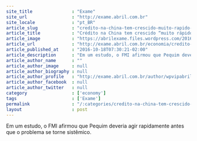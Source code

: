 ```yaml
---
site_title               : "Exame"
site_url                 : "http://exame.abril.com.br"
site_locale              : "pt_BR"
article_slug             : "credito-na-china-tem-crescido-muito-rapido-alerta-fmi"
article_title            : "Crédito na China tem crescido “muito rápido”, alerta FMI"
article_image            : "https://abrilexame.files.wordpress.com/2016/10/size_960_16_9_banco-china.jpg?quality=70&strip=all&w=960"
article_url              : "http://exame.abril.com.br/economia/credito-na-china-tem-crescido-muito-rapido-alerta-fmi/"
article_published_at     : "2016-10-18T07:30:21-02:00"
article_description      : "Em um estudo, o FMI afirmou que Pequim deveria agir rapidamente antes que o problema se torne sistêmico."
article_author_name      : ""
article_author_image     : null
article_author_biography : null
article_author_profile   : "http://exame.abril.com.br/author/wpvipabril/"
article_author_facebook  : null
article_author_twitter   : null
category                 : ['economy']
tags                     : ['Exame']
permalink                : "/:categories/credito-na-china-tem-crescido-muito-rapido-alerta-fmi/"
layout                   : post
---
```


Em um estudo, o FMI afirmou que Pequim deveria agir rapidamente antes que o problema se torne sistêmico.

